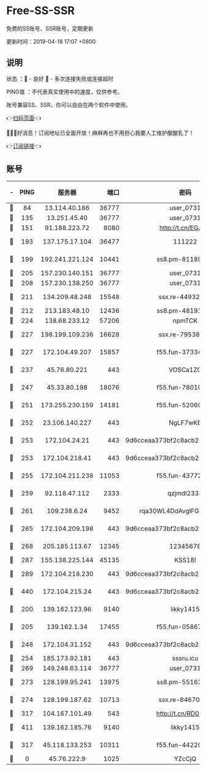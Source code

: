 # Free-SS-SSR

免费的SS账号、SSR账号，定期更新

更新时间：2019-04-18 17:07 +0800

## 说明

状态     ：🙂 - 良好 🙁 - 多次连接失败或连接超时

PING值   ：不代表真实使用中的速度，仅供参考。

账号兼容SS、SSR，你可以自由在两个软件中使用。

👉[扫码页面](https://liesauer.github.io/Free-SS-SSR/)👈

🎉🎉🎉好消息！订阅地址已全面开放！麻麻再也不用担心我要人工维护酸酸乳了！

👉[订阅链接](https://www.liesauer.net/yogurt/subscribe?ACCESS_TOKEN=DAYxR3mMaZAsaqUb)👈

## 账号

|-|PING|服务器|端口|密码|加密方式|区域|
|:----:|:----:|:-----:|-----:|:----:|:----:|:----:|
|🙂|84|13.114.40.186|36777|user_0731|chacha20|JP|
|🙂|135|13.251.45.40|36777|user_0731|chacha20|SG|
|🙂|151|91.188.223.72|8080|http://t.cn/EGJIyrl|rc4-md5|RU|
|🙂|193|137.175.17.104|36477|111222|aes-256-cfb|US|
|🙂|199|192.241.221.124|10441|ss8.pm-81189488|aes-256-cfb|US|
|🙂|205|157.230.140.151|36777|user_0731|chacha20|US|
|🙂|208|157.230.138.250|36777|user_0731|chacha20|US|
|🙂|211|134.209.48.248|15548|ssx.re-44932376|aes-256-cfb|US|
|🙂|212|213.183.48.10|12436|ss8.pm-48191124|rc4-md5|RU|
|🙂|224|138.68.233.12|57206|npmTCK|rc4-md5|US|
|🙂|227|198.199.109.236|16628|ssx.re-79538912|aes-256-cfb|US|
|🙂|227|172.104.49.207|15857|f55.fun-37334646|aes-256-cfb|SG|
|🙂|237|45.76.80.221|443|VOSCa1ZG|aes-256-cfb|DE|
|🙂|247|45.33.80.198|18076|f55.fun-78010722|aes-256-cfb|US|
|🙂|251|173.255.230.159|14181|f55.fun-52060044|aes-256-cfb|US|
|🙂|252|23.106.140.227|443|NgLF7wKB|aes-256-cfb|US|
|🙂|253|172.104.24.21|443|9d6cceaa373bf2c8acb22e60b6a58be6|aes-256-cfb|US|
|🙂|253|172.104.218.41|443|9d6cceaa373bf2c8acb22e60b6a58be6|aes-256-cfb|US|
|🙂|255|172.104.211.238|11053|f55.fun-43772326|aes-256-cfb|US|
|🙂|259|92.118.47.112|2333|qzjmdl2333|aes-256-cfb|US|
|🙂|261|109.238.6.24|9452|rqa30WL4DdAvgIFG6Fs3znzTa|aes-256-cfb|FR|
|🙂|265|172.104.209.198|443|9d6cceaa373bf2c8acb22e60b6a58be6|aes-256-cfb|US|
|🙂|268|205.185.113.67|12345|12345678|aes-256-cfb|US|
|🙂|287|155.138.225.144|45135|KSS18l|rc4-md5|US|
|🙂|289|172.104.218.230|443|9d6cceaa373bf2c8acb22e60b6a58be6|aes-256-cfb|US|
|🙂|440|172.104.215.24|443|9d6cceaa373bf2c8acb22e60b6a58be6|aes-256-cfb|US|
|🙂|200|139.162.123.96|9140|likky1415|aes-256-cfb|JP|
|🙂|205|139.162.1.34|17455|f55.fun-05867060|aes-256-cfb|SG|
|🙂|248|172.104.31.152|443|9d6cceaa373bf2c8acb22e60b6a58be6|aes-256-cfb|US|
|🙂|254|185.173.92.181|443|sssru.icu|rc4-md5|RU|
|🙂|269|149.248.63.114|36777|user_0731|chacha20|CA|
|🙂|273|128.199.95.241|13975|ss8.pm-55163159|aes-256-cfb|SG|
|🙂|274|128.199.187.62|10713|ssx.re-84670047|aes-256-cfb|SG|
|🙂|317|104.167.101.49|543|http://t.cn/RD0D7sx|rc4-md5|CA|
|🙂|411|139.162.185.76|9140|likky1415|aes-256-cfb|DE|
|🙁|317|45.118.133.253|10311|f55.fun-44220046|aes-256-cfb|SG|
|🙁|0|45.76.222.9|1025|YZcCjQ|rc4-md5|JP|
